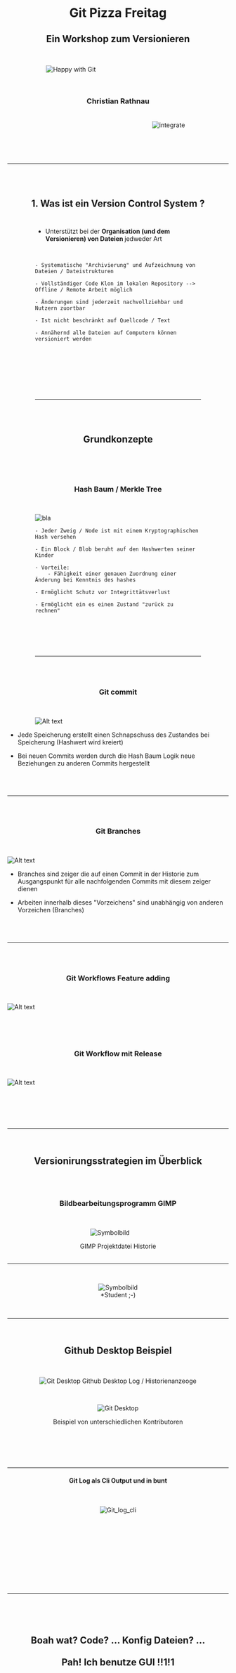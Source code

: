 # <center>Git Pizza Freitag</center>

## <center>Ein Workshop zum Versionieren</center>

</br><div style="margin-left: auto;
            margin-right: auto;
            width: 65%">

![Happy with Git](assets/git-commit-organized.jpg)</div></br>



### <center>Christian Rathnau</center></br>

<div style="margin-left: 330px;
            width: 35%
            ">

![integrate](assets/integrate.png)</div></br></br></br>

***
</br></br>
## <center> 1. Was ist ein Version Control System ?</center></br>

<div style="margin-left: auto;
            margin-right: auto;
            width: 75%"> 

-  Unterstützt bei der <b>Organisation (und dem Versionieren) von Dateien </b> jedweder Art

</br>

    - Systematische "Archivierung" und Aufzeichnung von Dateien / Dateistrukturen

    - Vollständiger Code Klon im lokalen Repository --> Offline / Remote Arbeit möglich
    
    - Änderungen sind jederzeit nachvollziehbar und Nutzern zuortbar
   
    - Ist nicht beschränkt auf Quellcode / Text
    
    - Annähernd alle Dateien auf Computern können versioniert werden
 
<br><br><br><br><br><br>

***
<br><br>
## <center> Grundkonzepte</center>
<br><br><br>

### <center> Hash Baum / Merkle Tree </center>
<br>

 <div style="margin-left: auto;
            margin-right: auto;">


![bla](assets/Hash_Tree.svg.png)

    - Jeder Zweig / Node ist mit einem Kryptographischen Hash versehen

    - Ein Block / Blob beruht auf den Hashwerten seiner Kinder 

    - Vorteile:
        - Fähigkeit einer genauen Zuordnung einer Änderung bei Kenntnis des hashes 

    - Ermöglicht Schutz vor Integrittätsverlust

    - Ermöglicht ein es einen Zustand "zurück zu rechnen" 
</div><br><br><br><br>

***

<br><br>

### <center> Git commit
<br>

<div style="margin-left: auto;
        margin-right: auto;
        width:100%">

![Alt text](https://wac-cdn.atlassian.com/dam/jcr:223f5106-2191-4450-8916-e5c80d7d907a/02.svg?cdnVersion=800)</div>
</div>


- Jede Speicherung erstellt einen Schnapschuss des Zustandes bei Speicherung (Hashwert wird kreiert)

- Bei neuen Commits werden durch die Hash Baum Logik neue Beziehungen zu anderen Commits hergestellt<br><br><br><br>

***
<br><br>

### <center> Git Branches
<br>

<div style="margin-left: auto;
            margin-right: auto;
            width: 100%">

![Alt text](https://wac-cdn.atlassian.com/dam/jcr:09308632-38a3-4637-bba2-af2110629d56/07.svg?cdnVersion=800)</div>

- Branches sind zeiger die auf einen Commit in der Historie zum Ausgangspunkt für alle nachfolgenden Commits mit diesem zeiger dienen

- Arbeiten innerhalb dieses "Vorzeichens" sind unabhängig von anderen Vorzeichen (Branches)<br><br><br><br>

***
<br><br>

### <center> Git Workflows Feature adding
<br>

<div style="margin-left: auto;
            margin-right: auto;
            width: 100%">

![Alt text](https://wac-cdn.atlassian.com/dam/jcr:34c86360-8dea-4be4-92f7-6597d4d5bfae/02%20Feature%20branches.svg?cdnVersion=800)
</div>
<br><br><br>

### <center> Git Workflow mit Release
<br>
<div style="margin-left: auto;
            margin-right: auto;
            width: 100%">

![Alt text](https://wac-cdn.atlassian.com/dam/jcr:8f00f1a4-ef2d-498a-a2c6-8020bb97902f/03%20Release%20branches.svg?cdnVersion=800)
</div> </br></br> </br></br>

***
<br>

 ## <center> Versionirungsstrategien im Überblick
 </br></br>

 ### <center> Bildbearbeitungsprogramm GIMP

 <br>
 <div style="margin-left: auto;
            margin-right: auto;
            width: 25%">

![Symbolbild](assets/pic_version.png)
<br>

</div>
  <center> GIMP Projektdatei Historie
  </br></br>

 <div style="margin-left: auto;
            margin-right: auto;
            width: 100%">

***
<br>

![Symbolbild](assets/Symbolbild.png)
<br>
*Student ;-)
</div></br>

***
<br>
<div style="margin-left: auto;
            margin-right: auto;
            width: 100%">


<div style="margin-left: auto;
            margin-right: auto;
            width: 100%">

## <center> Github Desktop Beispiel
<br>


![Git Desktop](assets/git_desktop_changes.png)
Github Desktop Log / Historienanzeoge
</div></br>


<div style="margin-left: auto;
            margin-right: auto;
            width: 100%">

![Git Desktop](assets/git_desktop_author.png)</div>
<center> Beispiel von unterschiedlichen Kontributoren

</br></br></br></br>
***


#### <center> Git Log als Cli Output und in bunt
<br>

<div style="margin-left: auto;
            margin-right: auto;
            width: 100%">

![Git_log_cli](assets/git_log.png)</div></br></br></br></br></br></br></br></br></br>
***
</br></br></br>

## <center>Boah wat?  Code? ... Konfig Dateien? ...</br></br> Pah! Ich benutze GUI !!1!1</center>

</br></br></br></br></br></br></br></br></br></br></br></br></br></br></br></br></br></br></br>
***

## <center><b>Hold your beer!</b></center></br></br>

<div style="margin-left: auto;
            margin-right: auto;
            width: 75%">

![drunk_baby](assets/drunk_baby.png)</div></br></br></br></br></br></br></br></br></br>

### <center>GUIs ändern sich</center></br>

 
<div style="margin-left: auto;
            margin-right: auto;
            width: 75%">

![wget_win_old](assets/old_wgetgui-screenshot.png)</div>



<div style="margin-left: auto;
            margin-right: auto;
            width: 75%">

![wget_win_new](assets/new_wget_gui.jpg)
</div></br></br>

<div style="margin-left: auto;
            margin-right: auto;
            width: 75%"></div></br></br>

### <center> Wget CLI Optionen 
<div style="margin-left: auto;
            margin-right: auto;
            width: 100%">

 ![wget_win_new](assets/wget_-h.gif)</div></br></br>

<center>- GUIs bilden i.d.R. <strong>nicht</strong> Features ab</center><br>


<center>- informationstechnologische Trends zeigen auf</center><br>

<center><strong>API Calls--> Quellcode</strong></center><br>
<center>zur System / Service Administration / Konfiguration</center><br>

Kommandozeileninteraktion /<br> 
Die Entwicklung von Funktionen und Code Snippets <br>
verschafft <strong>tieferes</strong> Verständnis</br></br></br></br></br></br></br>

***

<br>





## <center>Ein typerischer Workflow</center>

<div style="margin-left: auto;
            margin-right: auto;
            width: 100%">

![Alt text](assets/Faas.png)
</div></br></br></br></br>
<div style="margin-left: auto;
            margin-right: auto;
            width: 100%">

![Alt text](asstest/../assets/git_workflow.png)
</div></br></br></br></br>

***
</br></br></center></center>

<center>### Früh am Morgen</center>
<br>

```powershell
Write-Output "# STUFF" >> README.md # Set a file and file content 
git init # Initialize a new repository 
git add README.md # Add the created file to staging
git add .  # Add all files which where changed since last commit
git commit -m "first commit" # Commit local change to local repo
git branch -M main # Set branch name (default for future commits)
git remote add origin <Repo URL> # Set remote repo URL
git push --set-upstream -origin main # Set remote branchfor the current local branch
git push -u origin main # Push local repository (added commits) to remote repository
```
<br>
<center>Vor dem Mittagessen </center>
<br>

```bash
git fetch # Get info on colleague's work
git status # Show the  local changes vs. remote
git add <some-file> # or
git add . # Dangerous... know what you're adding!
git commit -m 'some useful message' # Add meaningful message
[main e6694c8] some useful message
 4 files changed, 39 insertions(+), 24 deletions(-)
 create mode 100644 Git Workshop.pdf
 create mode 100644 assets/git_workflow.png

git add <some-file>
git commit -m 'some more usefull message' # Add more meaningful message
[main e6694f8] some usefull message
 6 files changed, 349 insertions(+), 246 deletions(-)
 create mode 100644 Git Workshop.pdf
 create mode 100644 assets/something_else.jppgr
git add <some-file>
git commit -m 'some most usefulll message' # You know what to add here 
...
```
<div style="margin-left: auto;
            margin-right: auto;
            width: 100%">

![Alt text](https://wac-cdn.atlassian.com/dam/jcr:e2c88c1b-fb28-46a3-93be-c1c45f86bd1c/03%20(1).svg?cdnVersion=800)
</div>

- Commits sind nun im lokalen Repository und für den nächsten push Vorgang vorbereitet

***
<br><br>

<center>Git Push </center><br><br>

```bash
git push
Enumerating objects: 25, done.
Counting objects: 100% (25/25), done.
Delta compression using up to 12 threads
Compressing objects: 100% (18/18), done.
Writing objects: 100% (18/18), 18.08 MiB | 1.55 MiB/s, done.
Total 18 (delta 7), reused 0 (delta 0), pack-reused 0
remote: Resolving deltas: 100% (7/7), completed with 5 local objects.
To github.com:starfunkel/git_workshop.git
   5cf08fb..e6694c8  main -> main
```
<br></br>

![Alt text](https://wac-cdn.atlassian.com/dam/jcr:d0c471b4-61c8-4005-86bc-904d894e391b/04.svg?cdnVersion=800)
</div>




<div style="margin-left: 600px;
            width: 35%
            ">

![integrate](/Pizza%20Freitag/assets/integrate.png)
</div>

***
***
***

<br></br></br></br></br></br></br></br></br></br></br></br>## <center>Q&A</center></br></br></br></br></br></br></br></br></br></br></br></br>
***

